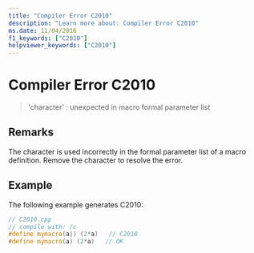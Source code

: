 ```yaml
---
title: "Compiler Error C2010"
description: "Learn more about: Compiler Error C2010"
ms.date: 11/04/2016
f1_keywords: ["C2010"]
helpviewer_keywords: ["C2010"]
---
```

# Compiler Error C2010

> 'character' : unexpected in macro formal parameter list

## Remarks

The character is used incorrectly in the formal parameter list of a macro definition. Remove the character to resolve the error.

## Example

The following example generates C2010:

```cpp
// C2010.cpp
// compile with: /c
#define mymacro(a|) (2*a)   // C2010
#define mymacro(a) (2*a)   // OK
```
